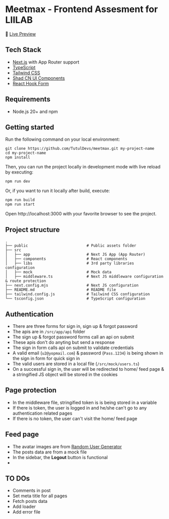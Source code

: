 # Meetmax - Frontend Assesment for LIILAB

🚀 [Live Preview](https://t-mm.vercel.app/)

## Tech Stack

- [Next.js](https://nextjs.org) with App Router support
- [TypeScript](https://www.typescriptlang.org)
- [Tailwind CSS](https://tailwindcss.com)
- [Shad CN UI Components](https://ui.shadcn.com/docs/components)
- [React Hook Form](https://react-hook-form.com/)

## Requirements

- Node.js 20+ and npm

## Getting started

Run the following command on your local environment:

```shell
git clone https://github.com/TutulDevs/meetmax.git my-project-name
cd my-project-name
npm install
```

Then, you can run the project locally in development mode with live reload by executing:

```shell
npm run dev
```

Or, if you want to run it locally after build, execute:

```shell
npm run build
npm run start
```

Open http://localhost:3000 with your favorite browser to see the project.

## Project structure

```shell
.
├── public                          # Public assets folder
├── src
│   ├── app                         # Next JS App (App Router)
│   ├── components                  # React components
│   ├── libs                        # 3rd party libraries configuration
│   ├── mock                        # Mock data
│   ├── middleware.ts               # Next JS middleware configuration & route protection
├── next.config.mjs                 # Next JS configuration
├── README.md                       # README file
├── tailwind.config.js              # Tailwind CSS configuration
└── tsconfig.json                   # TypeScript configuration
```

## Authentication

- There are three forms for sign in, sign up & forgot password
- The apis are in `/src/app/api` folder
- The sign up & forgot password forms call an api on submit
- These apis don't do anyting but send a response
- The sign in form calls api on submit to validate credentials
- A valid email (`u2@yopmail.com`) & password (`Pass.1234`) is being shown in the sign in form for quick sign in
- The valid users are stored in a local file (`/src/mock/users.ts`)
- On a successful sign in, the user will be redirected to home/ feed page & a stringified JS object will be stored in the cookies

## Page protection

- In the middleware file, stringified token is is being stored in a variable
- If there is token, the user is logged in and he/she can't go to any authentication related pages
- If there is no token, the user can't visit the home/ feed page

## Feed page

- The avatar images are from [Random User Generator](https://randomuser.me/)
- The posts data are from a mock file
- In the sidebar, the **Logout** button is functional
-

## TO DOs

- Comments in post
- Set meta title for all pages
- Fetch posts data
- Add loader
- Add error file
